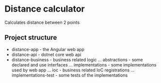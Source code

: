 # Distance calculator
Calculates distance between 2 points

## Project structure
* distance-app - the Angular web app
* distance-api - dotnet core web api
* distance-business - business related logic
... abstractions - some declared and use interfaces
... implementations - some implementations used by web app
... ioc - business related IoC registrations
... implementations-test - some tests of the implementations
